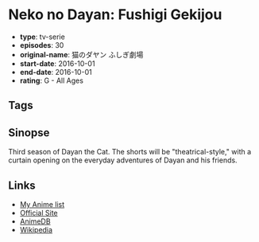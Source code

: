 # Neko no Dayan: Fushigi Gekijou

-   **type**: tv-serie
-   **episodes**: 30
-   **original-name**: 猫のダヤン ふしぎ劇場
-   **start-date**: 2016-10-01
-   **end-date**: 2016-10-01
-   **rating**: G - All Ages

## Tags

## Sinopse

Third season of Dayan the Cat. The shorts will be "theatrical-style," with a curtain opening on the everyday adventures of Dayan and his friends.

## Links

-   [My Anime list](https://myanimelist.net/anime/33727/Neko_no_Dayan__Fushigi_Gekijou)
-   [Official Site](http://anime-dayan.com/)
-   [AnimeDB](http://anidb.info/perl-bin/animedb.pl?show=anime&aid=12289)
-   [Wikipedia](https://ja.wikipedia.org/wiki/%E3%82%8F%E3%81%A1%E3%81%B5%E3%81%83%E3%83%BC%E3%82%8B%E3%81%A9#.E3.83.86.E3.83.AC.E3.83.93.E3.82.A2.E3.83.8B.E3.83.A1)
